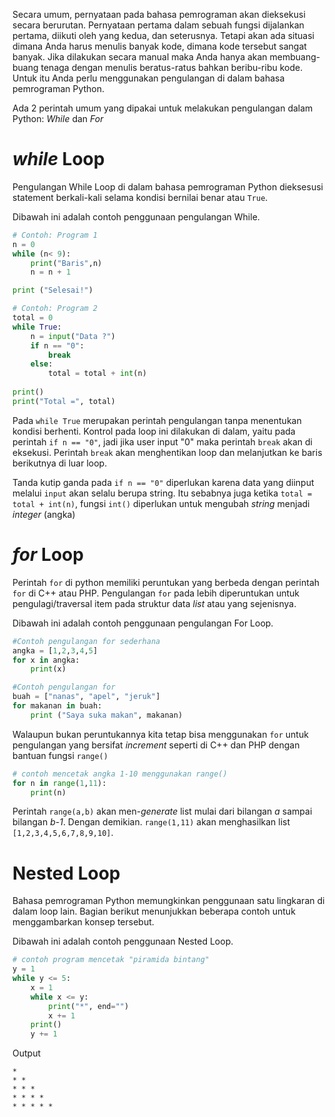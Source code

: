 Secara umum, pernyataan pada bahasa pemrograman akan dieksekusi secara berurutan. Pernyataan pertama dalam sebuah fungsi dijalankan pertama, diikuti oleh yang kedua, dan seterusnya. Tetapi akan ada situasi dimana Anda harus menulis banyak kode, dimana kode tersebut sangat banyak. Jika dilakukan secara manual maka Anda hanya akan membuang-buang tenaga dengan menulis beratus-ratus bahkan beribu-ribu kode. Untuk itu Anda perlu menggunakan pengulangan di dalam bahasa pemrograman Python.

Ada 2 perintah umum yang dipakai untuk melakukan pengulangan dalam Python: _While_ dan _For_

# _while_ Loop
Pengulangan While Loop di dalam bahasa pemrograman Python dieksesusi statement berkali-kali selama kondisi bernilai benar atau `True`.

Dibawah ini adalah contoh penggunaan pengulangan While.

```python
# Contoh: Program 1
n = 0
while (n< 9):
    print("Baris",n)
    n = n + 1

print ("Selesai!")
```

```python
# Contoh: Program 2
total = 0
while True:
    n = input("Data ?")
    if n == "0":
        break
    else:
        total = total + int(n)
        
print()
print("Total =", total)
```
Pada `while True` merupakan perintah pengulangan tanpa menentukan kondisi berhenti. Kontrol pada loop ini dilakukan di dalam, yaitu pada perintah `if n == "0"`, jadi jika user input "0" maka perintah `break` akan di eksekusi. Perintah `break` akan menghentikan loop dan melanjutkan ke baris berikutnya di luar loop.

Tanda kutip ganda pada `if n == "0"` diperlukan karena data yang diinput melalui `input` akan selalu berupa string. Itu sebabnya juga ketika `total = total + int(n)`, fungsi `int()` diperlukan untuk mengubah _string_ menjadi _integer_ (angka)


# _for_ Loop
Perintah `for` di python memiliki peruntukan yang berbeda dengan perintah `for` di C++ atau PHP. Pengulangan `for` pada lebih diperuntukan untuk pengulagi/traversal item pada struktur data _list_ atau yang sejenisnya.

Dibawah ini adalah contoh penggunaan pengulangan For Loop.

```python
#Contoh pengulangan for sederhana
angka = [1,2,3,4,5]
for x in angka:
    print(x)

#Contoh pengulangan for
buah = ["nanas", "apel", "jeruk"]
for makanan in buah:
    print ("Saya suka makan", makanan)
```

Walaupun bukan peruntukannya kita tetap bisa menggunakan `for` untuk pengulangan yang bersifat _increment_ seperti di C++ dan PHP dengan bantuan fungsi `range()`

```python
# contoh mencetak angka 1-10 menggunakan range()
for n in range(1,11):
    print(n)
```

Perintah `range(a,b)` akan men-_generate_ list mulai dari bilangan _a_ sampai bilangan _b-1_. Dengan demikian. `range(1,11)` akan menghasilkan list `[1,2,3,4,5,6,7,8,9,10]`.

    
# Nested Loop
Bahasa pemrograman Python memungkinkan penggunaan satu lingkaran di dalam loop lain. Bagian berikut menunjukkan beberapa contoh untuk menggambarkan konsep tersebut. 

Dibawah ini adalah contoh penggunaan Nested Loop.

```python
# contoh program mencetak "piramida bintang"
y = 1
while y <= 5:
    x = 1
    while x <= y:
        print("*", end="")
        x += 1
    print()
    y += 1

```
Output
```
*
* *
* * *
* * * * 
* * * * *
```